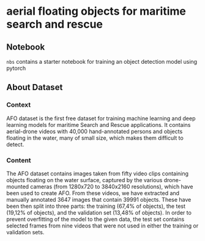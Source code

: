 # aerial floating objects for maritime search and rescue

## Notebook

`nbs` contains a starter notebook for training an object detection model using pytorch


## About Dataset

### Context

AFO dataset is the first free dataset for training machine learning and deep learning models for maritime Search and Rescue applications. It contains aerial-drone videos with 40,000 hand-annotated persons and objects floating in the water, many of small size, which makes them difficult to detect.

### Content

The AFO dataset contains images taken from fifty video clips containing objects floating on the water surface, captured by the various drone-mounted cameras (from 1280x720 to 3840x2160 resolutions), which have been used to create AFO. From these videos, we have extracted and manually annotated 3647 images that contain 39991 objects. These have been then split into three parts: the training (67,4% of objects), the test (19,12% of objects), and the validation set (13,48% of objects). In order to prevent overfitting of the model to the given data, the test set contains selected frames from nine videos that were not used in either the training or validation sets.
